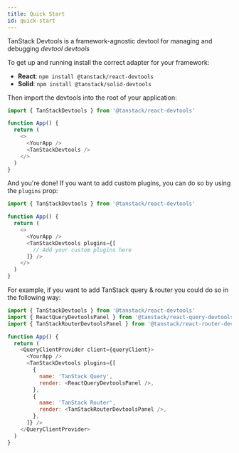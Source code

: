```yaml
---
title: Quick Start
id: quick-start
---
```


TanStack Devtools is a framework-agnostic devtool for managing and debugging *devtool devtools*

To get up and running install the correct adapter for your framework:

- **React**: `npm install @tanstack/react-devtools`
- **Solid**: `npm install @tanstack/solid-devtools`

Then import the devtools into the root of your application:

```javascript
import { TanStackDevtools } from '@tanstack/react-devtools'

function App() {
  return (
    <>
      <YourApp />
      <TanStackDevtools />
    </>
  )
}
```

And you're done! If you want to add custom plugins, you can do so by using the `plugins` prop:

```javascript
import { TanStackDevtools } from '@tanstack/react-devtools'

function App() {
  return (
    <>
      <YourApp />
      <TanStackDevtools plugins={[
        // Add your custom plugins here
      ]} />
    </>
  )
}
```

For example, if you want to add TanStack query & router you could do so in the following way:
```javascript
import { TanStackDevtools } from '@tanstack/react-devtools'
import { ReactQueryDevtoolsPanel } from '@tanstack/react-query-devtools'
import { TanStackRouterDevtoolsPanel } from '@tanstack/react-router-devtools'

function App() {
  return (
    <QueryClientProvider client={queryClient}>
      <YourApp />
      <TanStackDevtools plugins={[
        {
          name: 'TanStack Query',
          render: <ReactQueryDevtoolsPanel />,
        },
        {
          name: 'TanStack Router',
          render: <TanStackRouterDevtoolsPanel />,
        },
      ]} />
    </QueryClientProvider>
  )
}
```
